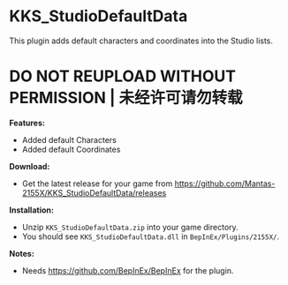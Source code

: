 # KKS_StudioDefaultData

This plugin adds default characters and coordinates into the Studio lists.  

# DO NOT REUPLOAD WITHOUT PERMISSION | 未经许可请勿转载

**Features:**  
* Added default Characters
* Added default Coordinates

**Download:**  
* Get the latest release for your game from https://github.com/Mantas-2155X/KKS_StudioDefaultData/releases  

**Installation:**  
* Unzip `KKS_StudioDefaultData.zip` into your game directory.  
* You should see `KKS_StudioDefaultData.dll` in `BepInEx/Plugins/2155X/`.  

**Notes:**
* Needs https://github.com/BepInEx/BepInEx for the plugin.
